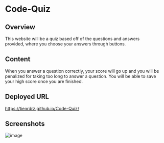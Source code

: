 # Code-Quiz

## Overview

This website will be a quiz based off of the questions and answers provided, where you choose your answers through buttons.

## Content

When you answer a question correctly, your score will go up and you will be penalized for taking too long to answer a question. You will be able to save your high score once you are finished.

## Deployed URL

https://tienrdrz.github.io/Code-Quiz/


## Screenshots

![image](https://user-images.githubusercontent.com/100370557/178573083-4f5fee0a-27d0-4040-bd77-af9413547d68.png)
